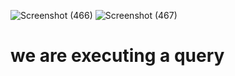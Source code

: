 ![Screenshot (466)](https://user-images.githubusercontent.com/89120960/205246312-7843b11a-0703-4032-8938-aa86f29689da.png)
![Screenshot (467)](https://user-images.githubusercontent.com/89120960/205246320-cced7d25-f3fd-4835-aea5-b958505ca3a4.png)

<h1> we are executing a query</h1>
